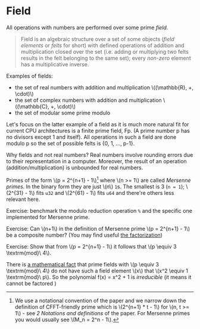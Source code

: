 # Field

All operations with numbers are performed over some prime *field*. 

> Field is an algebraic structure over a set of some objects (*field elements* or *felts* for short) with defined operations of addition and multiplication closed over the set (i.e. adding or multiplying two felts results in the felt belonging to the same set); every *non-zero* element has a multiplicative inverse. 

Examples of fields:
* the set of real numbers with addition and multiplication \\((\mathbb{R}, +, \cdot)\\)
* the set of complex numbers with addition and multiplication \\((\mathbb{C}, +, \cdot)\\)
* the set of modular some prime modulo

Let's focus on the latter example of a field as it is much more natural fit for current CPU architectures is a finite prime field, Fp. (A prime number p has no divisors except 1 and itself). All operations in such a field are done modulo p so the set of possible felts is {0, 1, ..., p-1}.

Why fields and not real numbers? Real numbers involve rounding errors due to their representation in a computer. Moreover, the result of an operation (addition/multiplication) is unbounded for real numbers.

Primes of the form \\(p = 2^{n+1} - 1\\)[^mersenne] where  \\(n >= 1\\) are called *Mersenne primes*. In the binary form they are just \\(n\\) `1`s. The smallest is 3 (`n = 1`); \\(2^{31} - 1\\) fits `u32` and \\(2^{61} - 1\\) fits `u64` and there're others less relevant here.

Exercise: benchmark the modulo reduction operation `%` and the specific one implemented for Mersenne prime.

Exercise: Can \\(n+1\\) in the definition of Mersenne prime \\(p = 2^{n+1} - 1\\) be a composite number? (You may find useful [the factorization](https://proofwiki.org/wiki/Difference_of_Two_Powers))

Exercise: Show that from \\(p = 2^{n+1} - 1\\) it follows that \\(p \equiv 3 \textrm{mod}\ 4\\).

There is [a mathematical fact](https://en.wikipedia.org/wiki/Quadratic_reciprocity#q_=_%C2%B11_and_the_first_supplement) that prime fields with \\(p \equiv 3 \textrm{mod}\ 4\\) do not have such a field element \\(x\\) that \\(x^2 \equiv 1  \textrm{mod}\ p\\). So the polynomial f(x) = x^2 + 1 is *irreducible* (it means it cannot be factored )

[^mersenne]: We use a notational convention of the paper and we narrow down the definition of CFFT-friendly prime which is \\(2^{n+1} * t - 1\\) for \\(n, t >= 1\\) - see *2 Notations and definitions* of the paper. For Mersenne primes you would usually see \\(M_n = 2^n - 1\\).